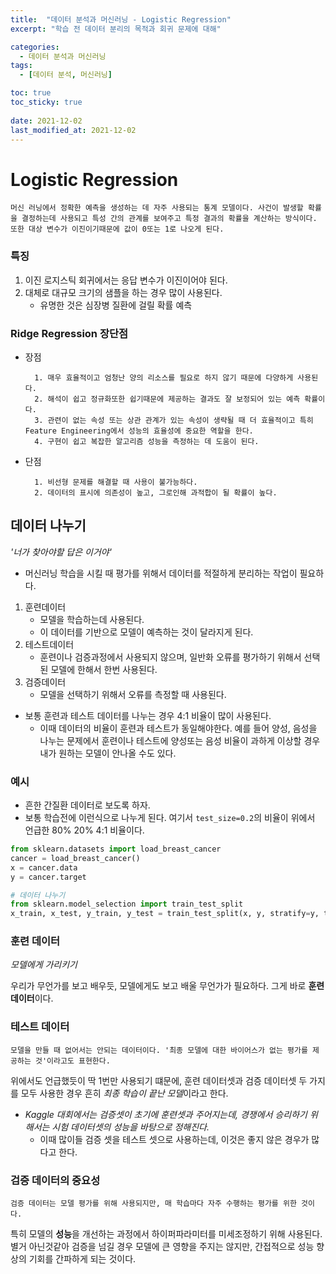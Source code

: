 ```yaml
---
title:  "데이터 분석과 머신러닝 - Logistic Regression"
excerpt: "학습 전 데이터 분리의 목적과 회귀 문제에 대해"

categories:
  - 데이터 분석과 머신러닝
tags:
  - [데이터 분석, 머신러닝]

toc: true
toc_sticky: true
 
date: 2021-12-02
last_modified_at: 2021-12-02
---
```


# Logistic Regression
    머신 러닝에서 정확한 예측을 생성하는 데 자주 사용되는 통계 모델이다. 사건이 발생할 확률을 결정하는데 사용되고 특성 간의 관계를 보여주고 특정 결과의 확률을 계산하는 방식이다.
    또한 대상 변수가 이진이기때문에 값이 0또는 1로 나오게 된다.

### 특징
1. 이진 로지스틱 회귀에서는 응답 변수가 이진이어야 된다.
2. 대체로 대규모 크기의 샘플을 하는 경우 많이 사용된다.
    - 유명한 것은 심장병 질환에 걸릴 확률 예측


### Ridge Regression 장단점

- 장점

        1. 매우 효율적이고 엄청난 양의 리소스를 필요로 하지 않기 때문에 다양하게 사용된다.
        2. 해석이 쉽고 정규화또한 쉽기때문에 제공하는 결과도 잘 보정되어 있는 예측 확률이다.
        3. 관련이 없는 속성 또는 상관 관계가 있는 속성이 생략될 때 더 효율적이고 특히 Feature Engineering에서 성능의 효율성에 중요한 역할을 한다.
        4. 구현이 쉽고 복잡한 알고리즘 성능을 측정하는 데 도움이 된다.
- 단점

        1. 비선형 문제를 해결할 때 사용이 불가능하다.
        2. 데이터의 표시에 의존성이 높고, 그로인해 과적합이 될 확률이 높다.


## 데이터 나누기

*'너가 찾아야할 답은 이거야'*

- 머신러닝 학습을 시킬 때 평가를 위해서 데이터를 적절하게 분리하는 작업이 필요하다.

1. 훈련데이터
    - 모델을 학습하는데 사용된다.
    - 이 데이터를 기반으로 모델이 예측하는 것이 달라지게 된다.
2. 테스트데이터
    - 훈련이나 검증과정에서 사용되지 않으며, 일반화 오류를 평가하기 위해서 선택된 모델에 한해서 한번 사용된다.
3. 검증데이터
    - 모델을 선택하기 위해서 오류를 측정할 때 사용된다.

- 보통 훈련과 테스트 데이터를 나누는 경우 4:1 비율이 많이 사용된다.
    - 이때 데이터의 비율이 훈련과 테스트가 동일해야한다. 예를 들어 양성, 음성을 나누는 문제에서 훈련이나 테스트에 양성또는 음성 비율이 과하게 이상할 경우 내가 원하는 모델이 안나올 수도 있다.


### 예시

- 흔한 간질환 데이터로 보도록 하자.
- 보통 학습전에 이런식으로 나누게 된다. 여기서 `test_size=0.2`의 비율이 위에서 언급한 80% 20% 4:1 비율이다. 

```python
from sklearn.datasets import load_breast_cancer
cancer = load_breast_cancer()
x = cancer.data
y = cancer.target

# 데이터 나누기
from sklearn.model_selection import train_test_split
x_train, x_test, y_train, y_test = train_test_split(x, y, stratify=y, test_size=0.2, random_state=42)
```

### 훈련 데이터

*모델에게 가리키기*

우리가 무언가를 보고 배우듯, 모델에게도 보고 배울 무언가가 필요하다. 그게 바로 **훈련 데이터**이다.


### **테스트 데이터**
    모델을 만들 때 없어서는 안되는 데이터이다. '최종 모델에 대한 바이어스가 없는 평가를 제공하는 것'이라고도 표현한다.

위에서도 언급했듯이 딱 1번만 사용되기 떄문에, 훈련 데이터셋과 검증 데이터셋 두 가지를 모두 사용한 경우 흔히 *최종 학습이 끝난 모델*이라고 한다.

- *Kaggle 대회에서는 검증셋이 초기에 훈련셋과 주어지는데, 경쟁에서 승리하기 위해서는 시험 데이터셋의 성능을 바탕으로 정해진다.*
    - 이때 많이들 검증 셋을 테스트 셋으로 사용하는데, 이것은 좋지 않은 경우가 많다고 한다.



### 검증 데이터의 중요성

    검증 데이터는 모델 평가를 위해 사용되지만, 매 학습마다 자주 수행하는 평가를 위한 것이다.

특히 모델의 **성능**을 개선하는 과정에서 하이퍼파라미터를 미세조정하기 위해 사용된다. 별거 아닌것같아 검증을 넘길 경우 모델에 큰 영향을 주지는 않지만, 간접적으로 성능 향상의 기회를 간파하게 되는 것이다.


